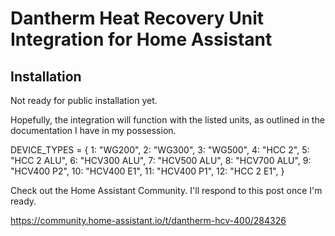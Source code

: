# Dantherm Heat Recovery Unit Integration for Home Assistant

## Installation

Not ready for public installation yet.

Hopefully, the integration will function with the listed units, as outlined in the documentation I have in my possession.

DEVICE_TYPES = {
1: "WG200",
2: "WG300",
3: "WG500",
4: "HCC 2",
5: "HCC 2 ALU",
6: "HCV300 ALU",
7: "HCV500 ALU",
8: "HCV700 ALU",
9: "HCV400 P2",
10: "HCV400 E1",
11: "HCV400 P1",
12: "HCC 2 E1",
}

Check out the Home Assistant Community. I'll respond to this post once I'm ready.

https://community.home-assistant.io/t/dantherm-hcv-400/284326
